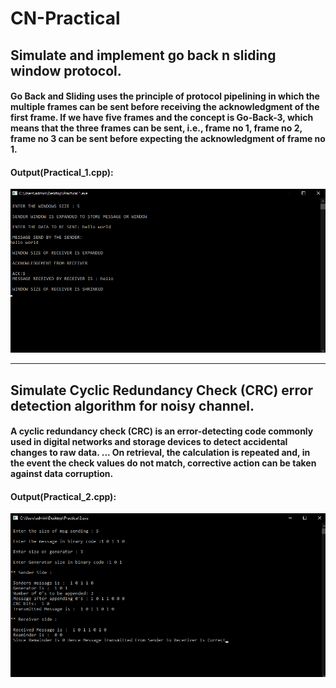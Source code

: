 <h1> CN-Practical </h1>

<h2>Simulate and implement go back n sliding window protocol.</h2>
<div>
<p>
  <h4>
    Go Back and Sliding uses the principle of protocol pipelining in which the multiple frames can be sent before         receiving the acknowledgment of the first frame. If we have five frames and the concept is Go-Back-3, which means      that    the three frames can be sent, i.e., frame no 1, frame no 2, frame no 3 can be sent before expecting the        acknowledgment of frame no 1.
  </h4>
  <h4>Output(Practical_1.cpp):</h4>
  <img src="https://github.com/vinaykishor19/CN-Practical/blob/main/CN-Practical%20Question%201%20Output.png" alt="Practical_1_output">
</p>
</div>
<hr>
<div>
<h2>Simulate Cyclic Redundancy Check (CRC) error detection algorithm for noisy channel.</h2>
<p>
  <h4>
    A cyclic redundancy check (CRC) is an error-detecting code commonly used in digital networks and storage devices to detect accidental changes to raw data. ... On retrieval, the calculation is repeated and, in the event the check values do not match, corrective action can be taken against data corruption.
  </h4>
  <h4>Output(Practical_2.cpp):</h4>
  <img src="https://github.com/vinaykishor19/CN-Practical/blob/main/CN-Practical%20Question%202%20Output.png" alt="Practical_2_output">
</p>
</div>
